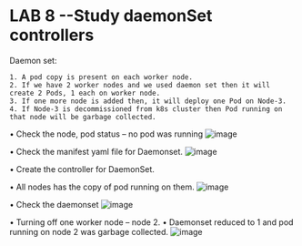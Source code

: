 # LAB 8 --Study daemonSet controllers

Daemon set: 

    1. A pod copy is present on each worker node. 
    2. If we have 2 worker nodes and we used daemon set then it will create 2 Pods, 1 each on worker node. 
    3. If one more node is added then, it will deploy one Pod on Node-3. 
    4. If Node-3 is decommissioned from k8s cluster then Pod running on that node will be garbage collected.

• Check the node, pod status – no pod was running
![image](https://user-images.githubusercontent.com/71546848/220204754-7af8c289-0aa9-4b02-bec7-6774c2de54d6.png)

• Check the manifest yaml file for Daemonset.
![image](https://user-images.githubusercontent.com/71546848/220204829-01fe9656-19a7-4a24-8ddd-93d2857ff8dc.png)

• Create the controller for DaemonSet.

• All nodes has the copy of pod running on them.
![image](https://user-images.githubusercontent.com/71546848/220204850-7d1038d2-e071-4dbf-bef3-f79f8e742073.png)

• Check the daemonset
![image](https://user-images.githubusercontent.com/71546848/220204913-67d5cc99-7236-4e91-9194-9370e233373a.png)

• Turning off one worker node – node 2.
• Daemonset reduced to 1 and pod running on node 2 was garbage collected.
![image](https://user-images.githubusercontent.com/71546848/220204925-81228ff2-4798-49d7-b9ce-2f5637613e93.png)
